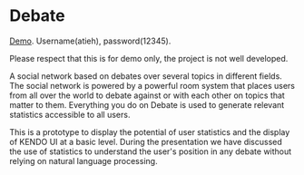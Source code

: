 Debate
======

[Demo](http://http://m-atieh.com/portfolio/debate-local). Username(atieh), password(12345).

Please respect that this is for demo only, the project is not well developed.

A social network based on debates over several topics in different fields. The social network is powered by a powerful room system that places users from all over the world to debate against or with each other on topics that matter to them. Everything you do on Debate is used to generate relevant statistics accessible to all users. 

This is a prototype to display the potential of user statistics and the display of KENDO UI at a basic level. During the presentation we have discussed the use of statistics to understand the user's position in any debate without relying on natural language processing. 


